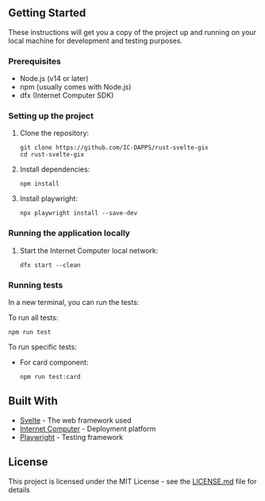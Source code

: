 ## Getting Started

These instructions will get you a copy of the project up and running on your local machine for development and testing purposes.

### Prerequisites

- Node.js (v14 or later)
- npm (usually comes with Node.js)
- dfx (Internet Computer SDK)

### Setting up the project

1. Clone the repository:

   ```
   git clone https://github.com/IC-DAPPS/rust-svelte-gix
   cd rust-svelte-gix
   ```

2. Install dependencies:

   ```
   npm install
   ```

3. Install playwright:
   ```
   npx playwright install --save-dev
   ```

### Running the application locally

1. Start the Internet Computer local network:
   ```
   dfx start --clean
   ```

### Running tests

In a new terminal, you can run the tests:

To run all tests:

```
npm run test
```

To run specific tests:

- For card component:
  ```
  npm run test:card
  ```

## Built With

- [Svelte](https://svelte.dev/) - The web framework used
- [Internet Computer](https://internetcomputer.org/) - Deployment platform
- [Playwright](https://playwright.dev/) - Testing framework

## License

This project is licensed under the MIT License - see the [LICENSE.md](LICENSE.md) file for details

